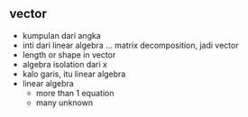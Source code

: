 ## vector
- kumpulan dari angka
- inti dari linear algebra ... matrix decomposition, jadi vector
- length or shape in vector
- algebra isolation dari x
- kalo garis, itu linear algebra
- linear algebra
    - more than 1 equation
    - many unknown
    